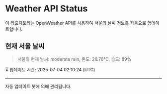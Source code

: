 
# Weather API Status

이 리포지토리는 OpenWeather API를 사용하여 서울의 날씨 정보를 자동으로 업데이트합니다.

## 현재 서울 날씨
> 서울의 현재 날씨: moderate rain, 온도: 26.76°C, 습도: 89%

⏳ 업데이트 시간: 2025-07-04 02:10:24 (UTC)

---
자동 업데이트 봇에 의해 관리됩니다.
